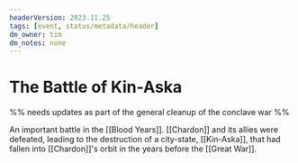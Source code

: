 ```yaml
---
headerVersion: 2023.11.25
tags: [event, status/metadata/header]
dm_owner: tim
dm_notes: none
---
```

# The Battle of Kin-Aska

%% needs updates as part of the general cleanup of the conclave war %%

An important battle in the [[Blood Years]]. [[Chardon]] and its allies were defeated, leading to the destruction of a city-state, [[Kin-Aska]], that had fallen into [[Chardon]]'s orbit in the years before the [[Great War]]. 